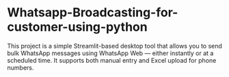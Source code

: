 # Whatsapp-Broadcasting-for-customer-using-python
This project is a simple Streamlit-based desktop tool that allows you to send bulk WhatsApp messages using WhatsApp Web — either instantly or at a scheduled time. It supports both manual entry and Excel upload for phone numbers.
